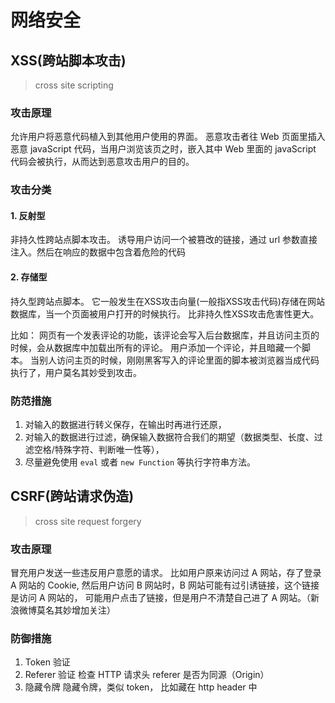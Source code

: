 # 网络安全


## XSS(跨站脚本攻击)
> cross site scripting

### 攻击原理
允许用户将恶意代码植入到其他用户使用的界面。
恶意攻击者往 Web 页面里插入恶意 javaScript 代码，当用户浏览该页之时，嵌入其中 Web 里面的 javaScript 代码会被执行，从而达到恶意攻击用户的目的。

### 攻击分类

#### 1. 反射型
非持久性跨站点脚本攻击。
诱导用户访问一个被篡改的链接，通过 url 参数直接注入。然后在响应的数据中包含着危险的代码

#### 2. 存储型
持久型跨站点脚本。
它一般发生在XSS攻击向量(一般指XSS攻击代码)存储在网站数据库，当一个页面被用户打开的时候执行。
比非持久性XSS攻击危害性更大。

比如：
网页有一个发表评论的功能，该评论会写入后台数据库，并且访问主页的时候，会从数据库中加载出所有的评论。
用户添加一个评论，并且暗藏一个脚本。
当别人访问主页的时候，刚刚黑客写入的评论里面的脚本被浏览器当成代码执行了，用户莫名其妙受到攻击。

### 防范措施
1. 对输入的数据进行转义保存，在输出时再进行还原，
2. 对输入的数据进行过滤，确保输入数据符合我们的期望（数据类型、长度、过滤空格/特殊字符、判断唯一性等），
3. 尽量避免使用 `eval` 或者 `new Function` 等执行字符串方法。

## CSRF(跨站请求伪造)
> cross site request forgery

### 攻击原理
冒充用户发送一些违反用户意愿的请求。
比如用户原来访问过 A 网站，存了登录 A 网站的 Cookie,
然后用户访问 B 网站时，B 网站可能有过引诱链接，这个链接是访问 A 网站的，
可能用户点击了链接，但是用户不清楚自己进了 A 网站。（新浪微博莫名其妙增加关注）

### 防御措施
1. Token 验证
2. Referer 验证
  检查 HTTP 请求头 referer 是否为同源（Origin）
3. 隐藏令牌
  隐藏令牌，类似 token， 比如藏在 http header 中
